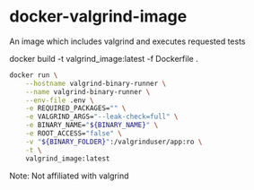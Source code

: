 # docker-valgrind-image
An image which includes valgrind and executes requested tests

docker build -t valgrind_image:latest -f Dockerfile .

```bash
docker run \
    --hostname valgrind-binary-runner \
    --name valgrind-binary-runner \
    --env-file .env \
    -e REQUIRED_PACKAGES="" \
    -e VALGRIND_ARGS="--leak-check=full" \
    -e BINARY_NAME="${BINARY_NAME}" \
    -e ROOT_ACCESS="false" \
    -v "${BINARY_FOLDER}":/valgrinduser/app:ro \
    -t \
    valgrind_image:latest
```

Note: Not affiliated with valgrind
